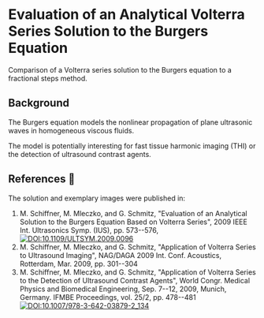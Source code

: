 # Evaluation of an Analytical Volterra Series Solution to the Burgers Equation

Comparison of
a Volterra series solution to
the Burgers equation to
a fractional steps method.

## Background

The Burgers equation models
the nonlinear propagation of
plane ultrasonic waves in
homogeneous viscous fluids.

The model is potentially interesting for
fast tissue harmonic imaging (THI) or
the detection of
ultrasound contrast agents.

## References :notebook:

The solution and exemplary images were published in:

1. M. Schiffner, M. Mleczko, and G. Schmitz, "Evaluation of an Analytical Solution to the Burgers Equation Based on Volterra Series", 2009 IEEE Int. Ultrasonics Symp. (IUS), pp. 573--576, [![DOI:10.1109/ULTSYM.2009.0096](https://img.shields.io/badge/DOI-10.1109%2FULTSYM.2009.0096-blue)](http://dx.doi.org/10.1109/ULTSYM.2009.0096)
2. M. Schiffner, M. Mleczko, and G. Schmitz, "Application of Volterra Series to Ultrasound Imaging", NAG/DAGA 2009 Int. Conf. Acoustics, Rotterdam, Mar. 2009, pp. 301--304
3. M. Schiffner, M. Mleczko, and G. Schmitz, "Application of Volterra Series to the Detection of Ultrasound Contrast Agents", World Congr. Medical Physics and Biomedical Engineering, Sep. 7--12, 2009, Munich, Germany. IFMBE Proceedings, vol. 25/2, pp. 478--481 [![DOI:10.1007/978-3-642-03879-2_134](https://img.shields.io/badge/DOI-10.1007%2F978--3--642--03879--2__134-blue)](http://dx.doi.org/10.1007/978-3-642-03879-2_134)
